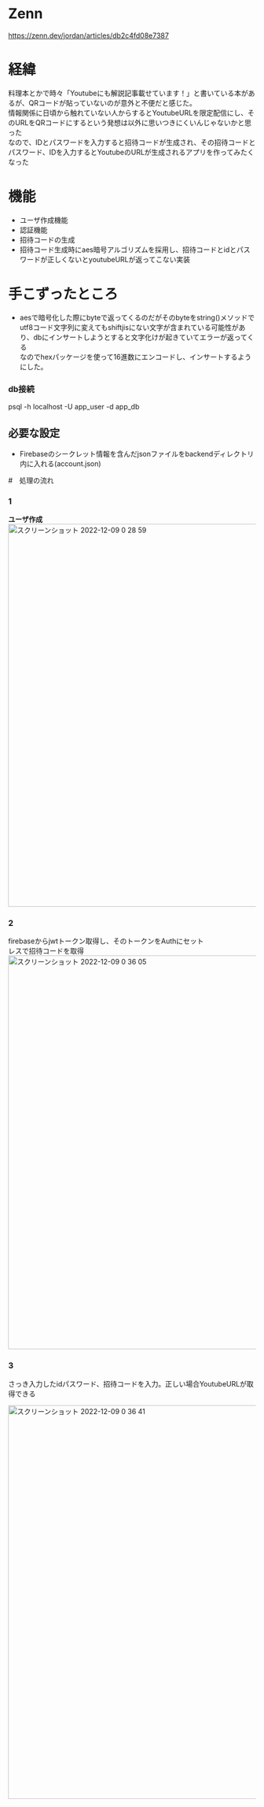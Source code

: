 # Zenn
https://zenn.dev/jordan/articles/db2c4fd08e7387
# 経緯
料理本とかで時々「Youtubeにも解説記事載せています！」と書いている本があるが、QRコードが貼っていないのが意外と不便だと感じた。<br/>
情報関係に日頃から触れていない人からするとYoutubeURLを限定配信にし、そのURLをQRコードにするという発想は以外に思いつきにくいんじゃないかと思った<br/>
なので、IDとパスワードを入力すると招待コードが生成され、その招待コードとパスワード、IDを入力するとYoutubeのURLが生成されるアプリを作ってみたくなった<br/>

# 機能
- ユーザ作成機能
- 認証機能
- 招待コードの生成
- 招待コード生成時にaes暗号アルゴリズムを採用し、招待コードとidとパスワードが正しくないとyoutubeURLが返ってこない実装

# 手こずったところ
- aesで暗号化した際にbyteで返ってくるのだがそのbyteをstring()メソッドでutf8コード文字列に変えてもshiftjisにない文字が含まれている可能性があり、dbにインサートしようとすると文字化けが起きていてエラーが返ってくる<br/>
なのでhexパッケージを使って16進数にエンコードし、インサートするようにした。

### db接続
psql -h localhost -U app_user -d app_db

## 必要な設定
- Firebaseのシークレット情報を含んだjsonファイルをbackendディレクトリ内に入れる(account.json)


#　処理の流れ
### 1
**ユーザ作成**<br/>
<img width="778" alt="スクリーンショット 2022-12-09 0 28 59" src="https://user-images.githubusercontent.com/63499912/206486551-f99cbf6e-4f02-475b-b29d-0419f6566b26.png">

### 2
firebaseからjwtトークン取得し、そのトークンをAuthにセット<br/>
レスで招待コードを取得<br/>
<img width="800" alt="スクリーンショット 2022-12-09 0 36 05" src="https://user-images.githubusercontent.com/63499912/206488661-320597dc-0904-49a1-b69b-877c5f7a5398.png">


### 3
さっき入力したidパスワード、招待コードを入力。正しい場合YoutubeURLが取得できる

<img width="800" alt="スクリーンショット 2022-12-09 0 36 41" src="https://user-images.githubusercontent.com/63499912/206488844-bbe6f479-2d4a-4aa1-868d-7dd5c1844966.png">

